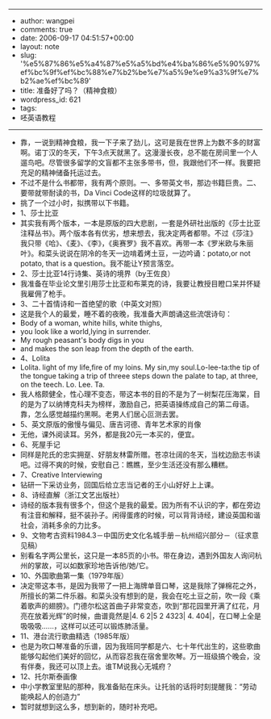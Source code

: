 - --
- author: wangpei
- comments: true
- date: 2006-09-17 04:51:57+00:00
- layout: note
- slug: '%e5%87%86%e5%a4%87%e5%a5%bd%e4%ba%86%e5%90%97%ef%bc%9f%ef%bc%88%e7%b2%be%e7%a5%9e%e9%a3%9f%e7%b2%ae%ef%bc%89'
- title: 准备好了吗？（精神食粮）
- wordpress_id: 621
- tags:
- 呸英语教程
- --
- 靠，一说到精神食粮，我一下子来了劲儿，这可是我在世界上为数不多的财富啊。诺丁汉的冬天，下午3点天就黑了。这漫漫长夜，总不能在房间里一个人遛鸟吧。尽管很多留学的文盲都不主张多带书，但，我跟他们不一样。我要把充足的精神储备托运过去。
- 不过不是什么书都带，我有两个原则。一、多带英文书，那边书籍巨贵。二、要带就带耐读的书，Da Vinci Code这样的垃圾就算了。
- 挑了一个过小时，拟携带以下书籍。
- 1、莎士比亚
- 其实我有两个版本，一本是原版的四大悲剧，一套是外研社出版的《莎士比亚注释丛书》。两个版本各有优劣，想来想去，我决定两者都带。不过《莎注》我只带《哈》、《麦》、《李》，《奥赛罗》我不喜欢。再带一本《罗米欧与朱丽叶》。和菜头说说在阴冷的冬天一边啃着烤土豆，一边吟诵：potato,or not potato, that is a question。我不能让Y预言落空。
- 2、莎士比亚14行诗集、英诗的境界（by王佐良）
- 我准备在毕业论文里引用莎士比亚和布莱克的诗，我要让教授目瞪口呆并怀疑我雇佣了枪手。
- 3、二十首情诗和一首绝望的歌（中英文对照）
- 这是我个人的最爱，睡不着的夜晚，我准备大声朗诵这些流氓诗句：
- Body of a woman, white hills, white thighs,
- you look like a world,lying in surrender.
- My rough peasant's body digs in you
- and makes the son leap from the depth of the earth.
- 4、Lolita
- Lolita. light of my life,fire of my loins. My sin,my soul.Lo-lee-ta:the tip of the tongue taking a trip of threee steps down the palate to tap, at three, on the teech. Lo. Lee. Ta.
- 我人格颇健全，性心理不变态，带这本书的目的不是为了一树梨花压海棠，目的是为了以纳博克科夫为榜样，激励自己，把英语操练成自己的第二母语。靠，怎么感觉越描约黑啊。老男人们居心叵测去罢。
- 5、英文原版的傲慢与偏见、唐吉诃德、青年艺术家的肖像
- 无他，课外阅读耳。另外，都是我20元一本买的，便宜。
- 6、死屋手记
- 同样是陀氏的忠实拥趸、好朋友林雷所赠。苍凉壮阔的冬天，当枕边励志书读吧。过得不爽的时候，安慰自己：瞧瞧，至少生活还没有那么糟糕。
- 7、Creative Interviewing
- 钻研一下采访业务，回国后给立志当记者的王小山好好上上课。
- 8、诗经直解（浙江文艺出版社）
- 诗经的版本我有很多个，但这个是我的最爱。因为所有不认识的字，都在旁边有注音和解释，挺不装孙子。闲得蛋疼的时候，可以背背诗经，建设英国和谐社会，消耗多余的力比多。
- 9、文物考古资料1984.3－中国历史文化名城手册－杭州绍兴部分－（征求意见稿）
- 别看名字两公里长，这只是一本85页的小书。带在身边，遇到外国友人询问杭州的掌故，可以如数家珍地告诉他/她/它。
- 10、外国歌曲第一集（1979年版）
- 决定带这本书，是因为我带了一把上海牌单音口琴，这是我除了弹棉花之外，所擅长的第二件乐器。和菜头没有想到的是，我会在吃土豆之前，吹一段《乘着歌声的翅膀》。门德尔松这首曲子非常变态，吹到“那花园里开满了红花，月亮在放着光辉”的时候，曲谱竟然是|4. 6 2|5 2 4323| 4. 404|，在口琴上全是吸吸吸……，这样可以还可以锻炼肺活量。
- 11、港台流行歌曲精选（1985年版）
- 也是为吹口琴准备的乐谱，因为我班同学都是六、七十年代出生的，这些歌曲能够勾起他们美好的回忆，从而容忍我在宿舍里吹琴。万一班级搞个晚会，没有伴奏，我还可以顶上去。谁TM说我心无城府？
- 12、托尔斯泰画像
- 中小学教室里贴的那种，我准备贴在床头。让托翁的话将时刻提醒我：“劳动能唤起人的创造力”
- 暂时就想到这么多，想到新的，随时补充吧。
